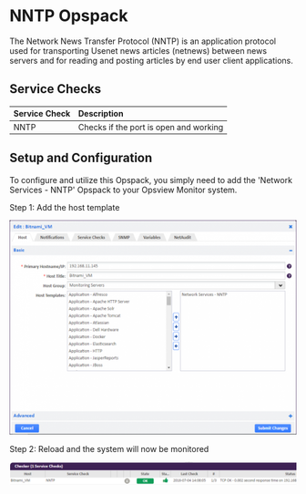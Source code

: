
# NNTP Opspack

The Network News Transfer Protocol (NNTP) is an application protocol used for transporting Usenet news articles (netnews) between news servers and for reading and posting articles by end user client applications.

## Service Checks

| Service Check | Description |
|:------------- |:----------- |
| NNTP | Checks if the port is open and working |

## Setup and Configuration

To configure and utilize this Opspack, you simply need to add the 'Network Services - NNTP' Opspack to your Opsview Monitor system.

Step 1: Add the host template

![Add Opspack to host](/docs/img/add_nntp_host.png?raw=true)

Step 2: Reload and the system will now be monitored

![View host service checks](/docs/img/view_nntp_service_checks.png?raw=true)
